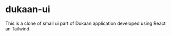 # dukaan-ui
This is a clone of small ui part of Dukaan application developed using React an Tailwind.
